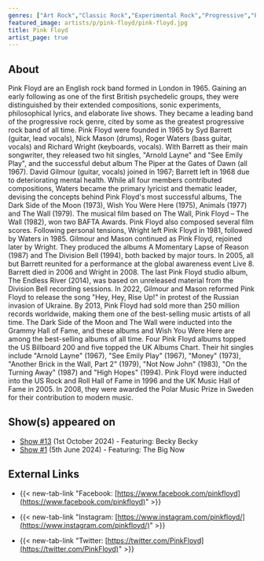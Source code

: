 ```yaml
---
genres: ["Art Rock","Classic Rock","Experimental Rock","Progressive","Progressive Rock","Psychedelic","Psychedelic Pop","Psychedelic Rock","Rock","Space Rock","Symphonic Rock","Rock Opera"]
featured_image: artists/p/pink-floyd/pink-floyd.jpg
title: Pink Floyd
artist_page: true
---
```

## About

Pink Floyd are an English rock band formed in London in 1965. Gaining an early following as one of the first British psychedelic groups, they were distinguished by their extended compositions, sonic experiments, philosophical lyrics, and elaborate live shows. They became a leading band of the progressive rock genre, cited by some as the greatest progressive rock band of all time.
Pink Floyd were founded in 1965 by Syd Barrett (guitar, lead vocals), Nick Mason (drums), Roger Waters (bass guitar, vocals) and Richard Wright (keyboards, vocals). With Barrett as their main songwriter, they released two hit singles, "Arnold Layne" and "See Emily Play", and the successful debut album The Piper at the Gates of Dawn (all 1967). David Gilmour (guitar, vocals) joined in 1967; Barrett left in 1968 due to deteriorating mental health. While all four members contributed compositions, Waters became the primary lyricist and thematic leader, devising the concepts behind Pink Floyd's most successful albums, The Dark Side of the Moon (1973), Wish You Were Here (1975), Animals (1977) and The Wall (1979). The musical film based on The Wall, Pink Floyd – The Wall (1982), won two BAFTA Awards. Pink Floyd also composed several film scores.
Following personal tensions, Wright left Pink Floyd in 1981, followed by Waters in 1985. Gilmour and Mason continued as Pink Floyd, rejoined later by Wright. They produced the albums A Momentary Lapse of Reason (1987) and The Division Bell (1994), both backed by major tours. In 2005, all but Barrett reunited for a performance at the global awareness event Live 8. Barrett died in 2006 and Wright in 2008. The last Pink Floyd studio album, The Endless River (2014), was based on unreleased material from the Division Bell recording sessions. In 2022, Gilmour and Mason reformed Pink Floyd to release the song "Hey, Hey, Rise Up!" in protest of the Russian invasion of Ukraine.
By 2013, Pink Floyd had sold more than 250 million records worldwide, making them one of the best-selling music artists of all time. The Dark Side of the Moon and The Wall were inducted into the Grammy Hall of Fame, and these albums and Wish You Were Here are among the best-selling albums of all time. Four Pink Floyd albums topped the US Billboard 200 and five topped the UK Albums Chart. Their hit singles include "Arnold Layne" (1967), "See Emily Play" (1967), "Money" (1973), "Another Brick in the Wall, Part 2" (1979), "Not Now John" (1983), "On the Turning Away" (1987) and "High Hopes" (1994). Pink Floyd were inducted into the US Rock and Roll Hall of Fame in 1996 and the UK Music Hall of Fame in 2005. In 2008, they were awarded the Polar Music Prize in Sweden for their contribution to modern music.



## Show(s) appeared on

- [Show #13](/shows/featuring-becky-becky/) (1st October 2024) - Featuring: Becky Becky
- [Show #1](/shows/featuring-the-big-now/) (5th June 2024) - Featuring: The Big Now

## External Links

- {{< new-tab-link "Facebook: [https://www.facebook.com/pinkfloyd](https://www.facebook.com/pinkfloyd)" >}}

- {{< new-tab-link "Instagram: [https://www.instagram.com/pinkfloyd/](https://www.instagram.com/pinkfloyd/)" >}}

- {{< new-tab-link "Twitter: [https://twitter.com/PinkFloyd](https://twitter.com/PinkFloyd)" >}}


